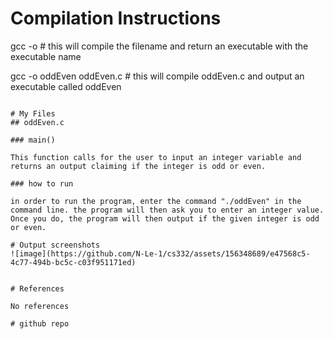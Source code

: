# Compilation Instructions
gcc -o <executable name> <filename> # this will compile the filename and return an executable with the executable name

gcc -o oddEven oddEven.c # this will compile oddEven.c and output an executable called oddEven
```

# My Files
## oddEven.c

### main()

This function calls for the user to input an integer variable and returns an output claiming if the integer is odd or even.

### how to run

in order to run the program, enter the command "./oddEven" in the command line. the program will then ask you to enter an integer value. Once you do, the program will then output if the given integer is odd or even.

# Output screenshots
![image](https://github.com/N-Le-1/cs332/assets/156348689/e47568c5-4c77-494b-bc5c-c03f951171ed)


# References

No references

# github repo


